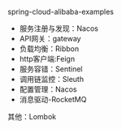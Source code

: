 spring-cloud-alibaba-examples

- 服务注册与发现：Nacos
- API网关：gateway
- 负载均衡：Ribbon
- http客户端:Feign
- 服务容错：Sentinel
- 调用链监控：Sleuth
- 配置管理：Nacos
- 消息驱动-RocketMQ

其他：Lombok
